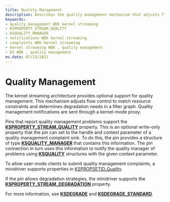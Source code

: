 ```yaml
---
title: Quality Management
description: Describes the quality management mechanism that adjusts flow control to match resource constraints and determines degradation needs in a filter graph.
keywords:
- quality management WDK kernel streaming
- KSPROPERTY_STREAM_QUALITY
- KSQUALITY_MANAGER
- notifications WDK kernel streaming
- complaints WDK kernel streaming
- kernel streaming WDK , quality management
- KS WDK , quality management
ms.date: 07/13/2021
---
```


# Quality Management

The kernel streaming architecture provides optional support for quality management. This mechanism adjusts flow control to match resource constraints and determines degradation needs in a filter graph. Quality management notifications are sent through a kernel-mode proxy.

Pins that report quality management problems support the [**KSPROPERTY_STREAM_QUALITY**](ksproperty-stream-quality.md) property. This is an optional write-only property that the pin can set to the handle and context parameter of a quality management complaint sink. To do this, the pin provides a structure of type [**KSQUALITY_MANAGER**](/windows-hardware/drivers/ddi/ks/ns-ks-ksquality_manager) that contains this information. The pin connection in turn uses this information to notify the quality manager of problems using [**KSQUALITY**](/windows-hardware/drivers/ddi/ks/ns-ks-ksquality) structures with the given context parameter.

To allow user-mode clients to submit quality management complaints, a minidriver supports properties in [KSPROPSETID_Quality](./kspropsetid-quality.md).

If the pin allows degradation strategies, the minidriver supports the [**KSPROPERTY_STREAM_DEGRADATION**](ksproperty-stream-degradation.md) property.

For more information, see [**KSDEGRADE**](ksdegrade-structure.md) and [**KSDEGRADE_STANDARD**](/windows-hardware/drivers/ddi/ks/ne-ks-ksdegrade_standard).
